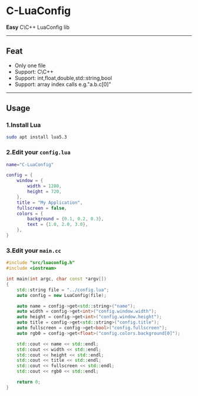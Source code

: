 # C-LuaConfig

**Easy** C\C++ LuaConfig lib

---

## Feat
- Only one file
- Support: C\C++
- Support: int,float,double,std::string,bool
- Support: array index calls e.g."a.b.c[0]"

---

## Usage

### 1.Install Lua

```bash
sudo apt install lua5.3
```

### 2.Edit your ```config.lua```

```lua
name="C-LuaConfig"

config = {
    window = {
        width = 1280,
        height = 720,
    },
    title = "My Application",
    fullscreen = false,
    colors = {
        background = {0.1, 0.2, 0.3},
        text = {1.0, 2.0, 3.0},
    },
}
```

### 3.Edit your ```main.cc```
```cpp
#include "src/luaconfig.h"
#include <iostream>

int main(int argc, char const *argv[])
{
    std::string file = "../config.lua";
    auto config = new LuaConfig(file);

    auto name = config->get<std::string>("name");
    auto width = config->get<int>("config.window.width");
    auto height = config->get<int>("config.window.height");
    auto title = config->get<std::string>("config.title");
    auto fullscreen = config->get<bool>("config.fullscreen");
    auto rgb0 = config->get<float>("config.colors.background[0]");

    std::cout << name << std::endl;
    std::cout << width << std::endl;
    std::cout << height << std::endl;
    std::cout << title << std::endl;
    std::cout << fullscreen << std::endl;
    std::cout << rgb0 << std::endl;

    return 0;
}

```